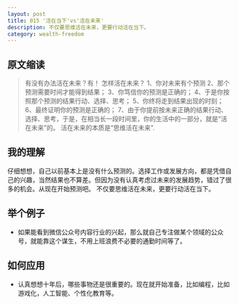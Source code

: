 ```yaml
---
layout: post
title: 015 '活在当下'vs'活在未来'
description: 不仅要思维活在未来，更要行动活在当下。
category: wealth-freedom
---
```


## 原文缩读

> 有没有办法活在未来？有！
> 怎样活在未来？
> 1、你对未来有个预测
> 2、那个预测需要时间才能得到结果；
> 3、你笃信你的预测是正确的；
> 4、于是你按照那个预测的结果行动、选择、思考；
> 5、你终将走到结果出现的时刻；
> 6、最终证明你的预测是正确的；
> 7、由于你提前按未来正确的结果行动、选择、思考，于是，在相当长一段时间里，你的生活中的一部分，就是“活在未来”的。
> 活在未来的本质是“思维活在未来”.

## 我的理解
仔细想想，自己以前基本上是没有什么预测的。选择工作或发展方向，都是凭借自己的兴趣，当然结果也不算差。但因为没有认真考虑过未来的发展趋势，错过了很多的机会。从现在开始预测吧。
不仅要思维活在未来，更要行动活在当下。

## 举个例子
- 如果能看到微信公众号内容行业的兴起，那么就自己专注做某个领域的公众号，就能靠这个谋生，不用上班浪费不必要的通勤时间等了。

## 如何应用
- 认真想想十年后，哪些事物还是很重要的。现在就开始准备，比如编程，比如游戏化，人工智能、个性化教育等。



